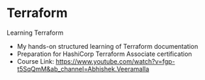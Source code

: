 # Terraform

Learning Terraform

- My hands-on structured learning of Terraform documentation
- Preparation for HashiCorp Terraform Associate certification
- Course Link: https://www.youtube.com/watch?v=fgp-t5SqQmM&ab_channel=Abhishek.Veeramalla
